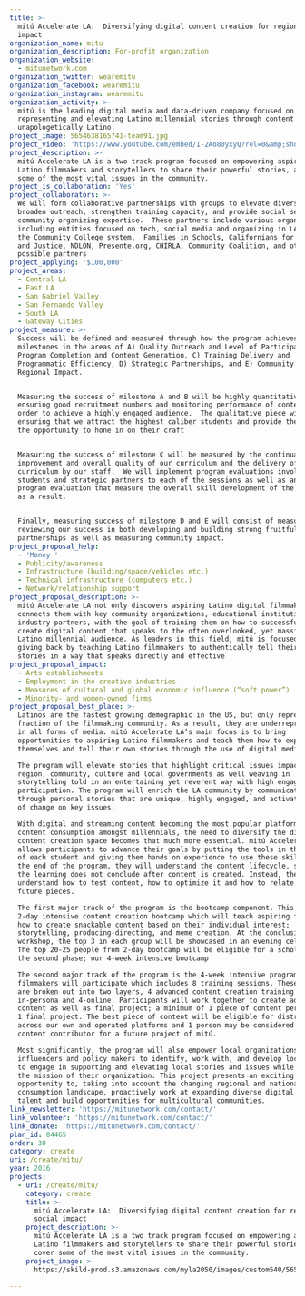 ```yaml
---
title: >-
  mitú Accelerate LA:  Diversifying digital content creation for regional social
  impact
organization_name: mitu
organization_description: For-profit organization
organization_website:
  - mitunetwork.com
organization_twitter: wearemitu
organization_facebook: wearemitu
organization_instagram: wearemitu
organization_activity: >-
  mitú is the leading digital media and data-driven company focused on
  representing and elevating Latino millennial stories through content that is
  unapologetically Latino.
project_image: 5654638165741-team91.jpg
project_video: 'https://www.youtube.com/embed/I-2Ao80yxyQ?rel=0&amp;showinfo=0'
project_description: >-
  mitú Accelerate LA is a two track program focused on empowering aspiring
  Latino filmmakers and storytellers to share their powerful stories, and cover
  some of the most vital issues in the community.
project_is_collaboration: 'Yes'
project_collaborators: >-
  We will form collaborative partnerships with groups to elevate diverse voices,
  broaden outreach, strengthen training capacity, and provide social service and
  community organizing expertise.  These partners include various organizations
  including entities focused on tech, social media and organizing in LA such as
  the Community College system,  Families in Schools, Californians for Safety
  and Justice, NDLON, Presente.org, CHIRLA, Community Coalition, and other
  possible partners
project_applying: '$100,000'
project_areas:
  - Central LA
  - East LA
  - San Gabriel Valley
  - San Fernando Valley
  - South LA
  - Gateway Cities
project_measure: >-
  Success will be defined and measured through how the program achieves key
  milestones in the areas of A) Quality Outreach and Level of Participation, B)
  Program Completion and Content Generation, C) Training Delivery and
  Programmatic Efficiency, D) Strategic Partnerships, and E) Community and
  Regional Impact.    


  Measuring the success of milestone A and B will be highly quantitative
  ensuring good recruitment numbers and monitoring performance of content in
  order to achieve a highly engaged audience.  The qualitative piece will be
  ensuring that we attract the highest caliber students and provide them with
  the opportunity to hone in on their craft     


  Measuring the success of milestone C will be measured by the continual
  improvement and overall quality of our curriculum and the delivery of the
  curriculum by our staff.  We will implement program evaluations involving
  students and strategic partners to each of the sessions as well as an overall
  program evaluation that measure the overall skill development of the students
  as a result.


  Finally, measuring success of milestone D and E will consist of measurably
  reviewing our success in both developing and building strong fruitful
  partnerships as well as measuring community impact.
project_proposal_help:
  - 'Money '
  - Publicity/awareness
  - Infrastructure (building/space/vehicles etc.)
  - Technical infrastructure (computers etc.)
  - Network/relationship support
project_proposal_description: >-
  mitú Accelerate LA not only discovers aspiring Latino digital filmmakers, but
  connects them with key community organizations, educational institutions, and
  industry partners, with the goal of training them on how to successfully
  create digital content that speaks to the often overlooked, yet massive,
  Latino millennial audience. As leaders in this field, mitú is focused on
  giving back by teaching Latino filmmakers to authentically tell their own
  stories in a way that speaks directly and effective
project_proposal_impact:
  - Arts establishments
  - Employment in the creative industries
  - Measures of cultural and global economic influence (“soft power”)
  - Minority- and women-owned firms
project_proposal_best_place: >-
  Latinos are the fastest growing demographic in the US, but only represent a
  fraction of the filmmaking community. As a result, they are underrepresented
  in all forms of media. mitú Accelerate LA’s main focus is to bring
  opportunities to aspiring Latino filmmakers and teach them how to express
  themselves and tell their own stories through the use of digital media.

  The program will elevate stories that highlight critical issues impacting our
  region, community, culture and local governments as well weaving in
  storytelling told in an entertaining yet reverent way with high engagement and
  participation. The program will enrich the LA community by communicating
  through personal stories that are unique, highly engaged, and activate agents
  of change on key issues.

  With digital and streaming content becoming the most popular platform for
  content consumption amongst millennials, the need to diversify the digital
  content creation space becomes that much more essential. mitú Accelerate LA
  allows participants to advance their goals by putting the tools in the hands
  of each student and giving them hands on experience to use these skills. By
  the end of the program, they will understand the content lifecycle, so that
  the learning does not conclude after content is created. Instead, they will
  understand how to test content, how to optimize it and how to relate it to
  future pieces.

  The first major track of the program is the bootcamp component. This is a
  2-day intensive content creation bootcamp which will teach aspiring filmmakers
  how to create snackable content based on their individual interest;
  storytelling, producing-directing, and meme creation. At the conclusion of the
  workshop, the top 3 in each group will be showcased in an evening celebration.
  The top 20-25 people from 2-day bootcamp will be eligible for a scholarship in
  the second phase; our 4-week intensive bootcamp

  The second major track of the program is the 4-week intensive program that
  filmmakers will participate which includes 8 training sessions. These sessions
  are broken out into two layers, 4 advanced content creation training
  in-persona and 4-online. Participants will work together to create additional
  content as well as final project; a minimum of 1 piece of content per week and
  1 final project. The best piece of content will be eligible for distribution
  across our own and operated platforms and 1 person may be considered as a
  content contributor for a future project of mitú. 

  Most significantly, the program will also empower local organizations, key
  influencers and policy makers to identify, work with, and develop local talent
  to engage in supporting and elevating local stories and issues while advancing
  the mission of their organization. This project presents an exciting
  opportunity to, taking into account the changing regional and national media
  consumption landscape, proactively work at expanding diverse digital creator
  talent and build opportunities for multicultural communities.
link_newsletter: 'https://mitunetwork.com/contact/'
link_volunteer: 'https://mitunetwork.com/contact/'
link_donate: 'https://mitunetwork.com/contact/'
plan_id: 84465
order: 30
category: create
uri: /create/mitu/
year: 2016
projects:
  - uri: /create/mitu/
    category: create
    title: >-
      mitú Accelerate LA:  Diversifying digital content creation for regional
      social impact
    project_description: >-
      mitú Accelerate LA is a two track program focused on empowering aspiring
      Latino filmmakers and storytellers to share their powerful stories, and
      cover some of the most vital issues in the community.
    project_image: >-
      https://skild-prod.s3.amazonaws.com/myla2050/images/custom540/5654638165741-team91.jpg

---
```

